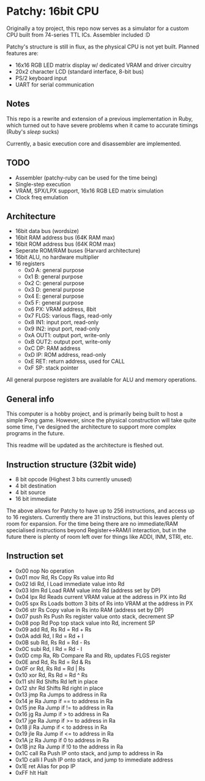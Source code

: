 Patchy: 16bit CPU
=================

Originally a toy project, this repo now serves as a simulator for a custom CPU
built from 74-series TTL ICs. Assembler included :D

Patchy's structure is still in flux, as the physical CPU is not yet built.
Planned features are:

* 16x16 RGB LED matrix display w/ dedicated VRAM and driver circuitry
* 20x2 character LCD (standard interface, 8-bit bus)
* PS/2 keyboard input
* UART for serial communication

## Notes
This repo is a rewrite and extension of a previous implementation in Ruby, which
turned out to have severe problems when it came to accurate timings (Ruby's
*sleep* sucks)

Currently, a basic execution core and disassembler are implemented.

## TODO
* Assembler (patchy-ruby can be used for the time being)
* Single-step execution
* VRAM, SPX/LPX support, 16x16 RGB LED matrix simulation
* Clock freq emulation

## Architecture
* 16bit data bus (wordsize)
* 16bit RAM address bus (64K RAM max)
* 16bit ROM address bus (64K ROM max)
* Seperate ROM/RAM buses (Harvard architecture)
* 16bit ALU, no hardware multiplier
* 16 registers
  - 0x0 A: general purpose
  - 0x1 B: general purpose
  - 0x2 C: general purpose
  - 0x3 D: general purpose
  - 0x4 E: general purpose
  - 0x5 F: general purpose
  - 0x6 PX: VRAM address, 8bit
  - 0x7 FLGS: various flags, read-only
  - 0x8 IN1: input port, read-only
  - 0x9 IN2: input port, read-only
  - 0xA OUT1: output port, write-only
  - 0xB OUT2: output port, write-only
  - 0xC DP: RAM address
  - 0xD IP: ROM address, read-only
  - 0xE RET: return address, used for CALL
  - 0xF SP: stack pointer

All general purpose registers are available for ALU and memory operations.

## General info
This computer is a hobby project, and is primarily being built to host a simple
Pong game. However, since the physical construction will take quite some time,
I've designed the architecture to support more complex programs in the future.

This readme will be updated as the architecture is fleshed out.

## Instruction structure (32bit wide)
* 8 bit opcode (Highest 3 bits currently unused)
* 4 bit destination
* 4 bit source
* 16 bit immediate

The above allows for Patchy to have up to 256 instructions, and access up to 16
registers. Currently there are 31 instructions, but this leaves plenty of room
for expansion. For the time being there are no immediate/RAM specialised
instructions beyond Register<->RAM/I interaction, but in the future there is
plenty of room left over for things like ADDI, INM, STRI, etc.

## Instruction set
* 0x00 nop          No operation
* 0x01 mov Rd, Rs   Copy Rs value into Rd
* 0x02 ldi Rd, I    Load immediate value into Rd
* 0x03 ldm Rd       Load RAM value into Rd (address set by DP)
* 0x04 lpx Rd       Reads current VRAM value at the address in PX into Rd
* 0x05 spx Rs       Loads bottom 3 bits of Rs into VRAM at the address in PX
* 0x06 str Rs       Copy value in Rs into RAM (address set by DP)
* 0x07 push Rs      Push Rs register value onto stack, decrement SP
* 0x08 pop Rd       Pop top stack value into Rd, increment SP
* 0x09 add Rd, Rs   Rd = Rd + Rs
* 0x0A addi Rd, I   Rd = Rd + I
* 0x0B sub Rd, Rs   Rd = Rd - Rs
* 0x0C subi Rd, I   Rd = Rd - I
* 0x0D cmp Ra, Rb   Compare Ra and Rb, updates FLGS register
* 0x0E and Rd, Rs   Rd = Rd & Rs
* 0x0F or Rd, Rs    Rd = Rd | Rs
* 0x10 xor Rd, Rs   Rd = Rd ^ Rs
* 0x11 shl Rd       Shifts Rd left in place
* 0x12 shr Rd       Shifts Rd right in place
* 0x13 jmp Ra       Jumps to address in Ra
* 0x14 je Ra        Jump if == to address in Ra
* 0x15 jne Ra       Jump if != to address in Ra
* 0x16 jg Ra        Jump if >  to address in Ra
* 0x17 jge Ra       Jump if >= to address in Ra
* 0x18 jl Ra        Jump if <  to address in Ra
* 0x19 jle Ra       Jump if <= to address in Ra
* 0x1A jz Ra        Jump if 0 to address in Ra
* 0x1B jnz Ra       Jump if !0 to the address in Ra
* 0x1C call Ra      Push IP onto stack, and jump to address in Ra
* 0x1D calli I      Push IP onto stack, and jump to immediate address
* 0x1E ret          Alias for pop IP
* 0xFF hlt          Halt

